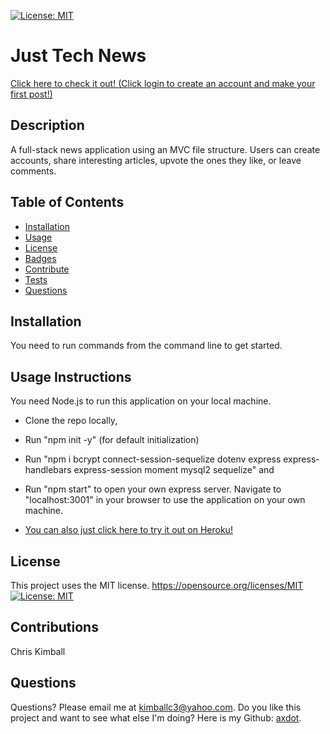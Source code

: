 [![License: MIT](https://img.shields.io/badge/License-MIT-yellow.svg)](https://opensource.org/licenses/MIT)
# Just Tech News 

[Click here to check it out! (Click login to create an account and make your first post!)](https://just-tech-news-kimball.herokuapp.com/)

## Description

A full-stack news application using an MVC file structure. Users can create accounts, share interesting articles, upvote the ones they like, or leave comments. 

## Table of Contents
   
- [Installation](#installation)
- [Usage](#usage)
- [License](#license)
- [Badges](#badges)
- [Contribute](#contribute)
- [Tests](#tests)
- [Questions](#questions)

## Installation

You need to run commands from the command line to get started.

## Usage Instructions

You need Node.js to run this application on your local machine. 
- Clone the repo locally, 
- Run "npm init -y" (for default initialization) 
- Run "npm i bcrypt connect-session-sequelize dotenv express express-handlebars express-session moment mysql2 sequelize" and 
- Run "npm start" to open your own express server. Navigate to "localhost:3001" in your browser to use the application on your own machine. 

- [You can also just click here to try it out on Heroku!](https://just-tech-news-kimball.herokuapp.com/) 

## License
  This project uses the MIT license.
https://opensource.org/licenses/MIT
[![License: MIT](https://img.shields.io/badge/License-MIT-yellow.svg)](https://opensource.org/licenses/MIT)

## Contributions

Chris Kimball

## Questions
Questions? Please email me at kimballc3@yahoo.com.
Do you like this project and want to see what else I'm doing? Here is my Github: [axdot](https://github.com/axdot).
